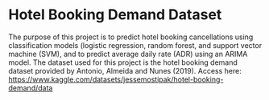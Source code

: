 # Hotel Booking Demand Dataset
The purpose of this project is to predict hotel booking cancellations using classification models (logistic regression, random forest, and support vector machine (SVM), and to predict average daily rate (ADR) using an ARIMA model. The dataset used for this project is the hotel booking demand dataset provided by Antonio, Almeida and Nunes (2019). Access here: https://www.kaggle.com/datasets/jessemostipak/hotel-booking-demand/data

